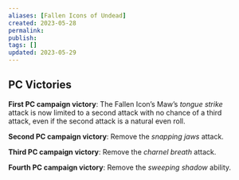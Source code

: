 ```yaml
---
aliases: [Fallen Icons of Undead]
created: 2023-05-28
permalink: 
publish: 
tags: []
updated: 2023-05-29
---
```


## PC Victories

**First PC campaign victory**: The Fallen Icon’s Maw’s *tongue strike*  
attack is now limited to a second attack with no chance of a third  
attack, even if the second attack is a natural even roll.

**Second PC campaign victory**: Remove the *snapping jaws* attack.

**Third PC campaign victory**: Remove the *charnel breath* attack.

**Fourth PC campaign victory**: Remove the *sweeping shadow* ability.